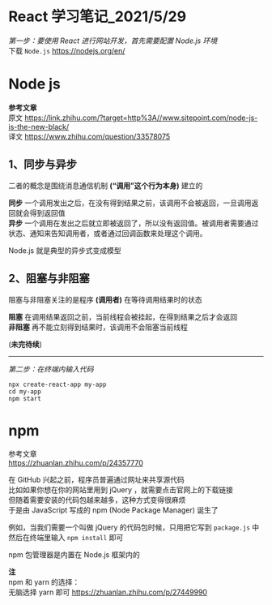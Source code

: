 # React 学习笔记_2021/5/29

*第一步：要使用 React 进行网站开发，首先需要配置 Node.js 环境*<br/>
下载 ```Node.js``` https://nodejs.org/en/

# Node js

**参考文章** <br/>
原文 https://link.zhihu.com/?target=http%3A//www.sitepoint.com/node-js-is-the-new-black/<br/>
译文 https://www.zhihu.com/question/33578075

## 1、同步与异步

二者的概念是围绕消息通信机制 **(“调用”这个行为本身)** 建立的

**同步** 一个调用发出之后，在没有得到结果之前，该调用不会被返回，一旦调用返回就会得到返回值<br/>
**异步**  一个调用在发出之后就立即被返回了，所以没有返回值。被调用者需要通过状态、通知来告知调用者，或者通过回调函数来处理这个调用。

Node.js 就是典型的异步式变成模型

## 2、阻塞与非阻塞

阻塞与非阻塞关注的是程序 **(调用者)** 在等待调用结果时的状态

**阻塞**  在调用结果返回之前，当前线程会被挂起，在得到结果之后才会返回<br/>
**非阻塞**  再不能立刻得到结果时，该调用不会阻塞当前线程

(**未完待续**)
<hr/>
 
*第二步：在终端内输入代码*
```
npx create-react-app my-app
cd my-app
npm start
```
# npm

参考文章<br/>
https://zhuanlan.zhihu.com/p/24357770

在 GitHub 兴起之前，程序员普遍通过网址来共享源代码<br/>
比如如果你想在你的网站里用到 jQuery ，就需要点击官网上的下载链接<br/>
但随着需要安装的代码包越来越多，这种方式变得很麻烦<br/>
于是由 JavaScript 写成的 npm (Node Package Manager) 诞生了

例如，当我们需要一个叫做 jQuery 的代码包时候，只用把它写到 ```package.js``` 中<br/>
然后在终端里输入 ```npm install``` 即可

npm 包管理器是内置在 Node.js 框架内的

**注<br/>**
npm 和 yarn 的选择：<br/>
无脑选择 yarn 即可 https://zhuanlan.zhihu.com/p/27449990
